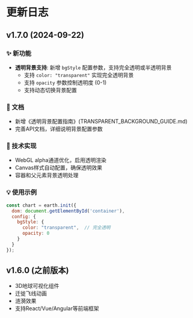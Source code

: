 # 更新日志

## v1.7.0 (2024-09-22)

### ✨ 新功能
- **透明背景支持**: 新增 `bgStyle` 配置参数，支持完全透明或半透明背景
  - 支持 `color: "transparent"` 实现完全透明背景
  - 支持 `opacity` 参数控制透明度 (0-1)
  - 支持动态切换背景配置

### 📝 文档
- 新增《透明背景配置指南》(TRANSPARENT_BACKGROUND_GUIDE.md)
- 完善API文档，详细说明背景配置参数

### 🔧 技术实现
- WebGL alpha通道优化，启用透明渲染
- Canvas样式自动配置，确保透明效果
- 容器和父元素背景透明处理

### 💡 使用示例
```javascript
const chart = earth.init({
  dom: document.getElementById('container'),
  config: {
    bgStyle: {
      color: "transparent",  // 完全透明
      opacity: 0
    }
  }
});
```

## v1.6.0 (之前版本)
- 3D地球可视化组件
- 迁徙飞线动画
- 涟漪效果
- 支持React/Vue/Angular等前端框架